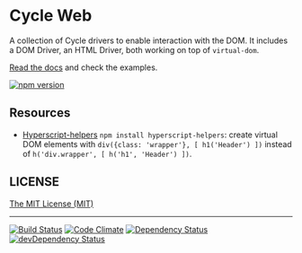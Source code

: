 # Cycle Web

A collection of Cycle drivers to enable interaction with the DOM. It includes a DOM Driver, an HTML Driver, both working on top of `virtual-dom`.

[Read the docs](https://github.com/cyclejs/cycle-web/blob/master/docs/api.md) and check the examples.

[![npm version](https://badge.fury.io/js/%40cycle%2Fweb.svg)](http://badge.fury.io/js/%40cycle%2Fweb)

## Resources

- [Hyperscript-helpers](https://www.npmjs.com/package/hyperscript-helpers) `npm install hyperscript-helpers`: create virtual DOM elements with `div({class: 'wrapper'}, [ h1('Header') ])` instead of `h('div.wrapper', [ h('h1', 'Header') ])`.

## LICENSE

[The MIT License (MIT)](https://github.com/cyclejs/cycle-web/blob/master/LICENSE)

- - -

[![Build Status](https://travis-ci.org/cyclejs/cycle-web.svg?branch=master)](https://travis-ci.org/cyclejs/cycle-web)
[![Code Climate](https://codeclimate.com/github/cyclejs/cycle-web/badges/gpa.svg)](https://codeclimate.com/github/cyclejs/cycle-web)
[![Dependency Status](https://david-dm.org/cyclejs/cycle-web.svg)](https://david-dm.org/cyclejs/cycle-web)
[![devDependency Status](https://david-dm.org/cyclejs/cycle-web/dev-status.svg)](https://david-dm.org/cyclejs/cycle-web#info=devDependencies)
